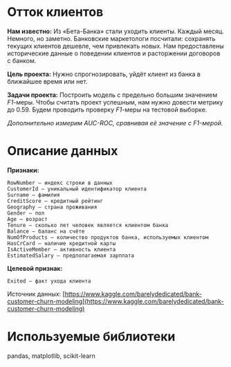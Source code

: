 # Отток клиентов


**Нам известно:** Из «Бета-Банка» стали уходить клиенты. Каждый месяц. Немного, но заметно. Банковские маркетологи посчитали: сохранять текущих клиентов дешевле, чем привлекать новых. Нам предоставлены исторические данные о поведении клиентов и расторжении договоров с банком.

**Цель проекта:** Нужно спрогнозировать, уйдёт клиент из банка в ближайшее время или нет.

**Задачи проекта:** Построить модель с предельно большим значением *F1*-меры. Чтобы считать проект успешным, нам нужно довести метрику до 0.59. Будем проводить проверку *F1*-меры на тестовой выборке.


*Дополнительно измерим AUC-ROC, сравнивая её значение с F1-мерой.*


# Описание данных


**Признаки:**

    RowNumber — индекс строки в данных
    CustomerId — уникальный идентификатор клиента
    Surname — фамилия
    CreditScore — кредитный рейтинг
    Geography — страна проживания
    Gender — пол
    Age — возраст
    Tenure — сколько лет человек является клиентом банка
    Balance — баланс на счёте
    NumOfProducts — количество продуктов банка, используемых клиентом
    HasCrCard — наличие кредитной карты
    IsActiveMember — активность клиента
    EstimatedSalary — предполагаемая зарплата
    
**Целевой признак:**

    Exited — факт ухода клиента
    
    
Источник данных: [https://www.kaggle.com/barelydedicated/bank-customer-churn-modeling](https://www.kaggle.com/barelydedicated/bank-customer-churn-modeling)


# Используемые библиотеки

pandas, matplotlib, scikit-learn
